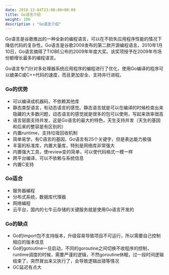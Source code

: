 ```yaml
---
date: 2018-12-04T23:00:00+08:00
title: Go语言介绍
weight: 100
description : "Go语言介绍"
---
```


Go语言是谷歌推出的一种全新的编程语言，可以在不损失应用程序性能的情况下降低代码的复杂性。Go语言是谷歌2009发布的第二款开源编程语言。2010年1月10日，Go语言摘得了TIOBE公布的2009年年度大奖。该奖项授予在2009年市场份额增长最多的编程语言。

Go语言专门针对多处理器系统应用程序的编程进行了优化，使用Go编译的程序可以媲美C或C++代码的速度，而且更加安全、支持并行进程。

### Go的优势

- 可以编译成机器码，不依赖其他库
- 静态类型语言，有动态语言的感觉。静态语言就是可以在编译的时候检查出来隐藏的大多数问题，动态语言的感觉就是很多的包可以使用，写起来效率很高
- 语言层面支持并发，这是Go语言的最大的特色，天生支持并发（天生的基因和后来的整容是有区别的）
- 内置runtime，支持垃圾回收机制
- 简单易学，有C语言的基因，Go语言有25个关键字，但是表达能力极强
- 丰富的标准库，内置大量库，特别是网络库非常强大
- 内置强大工具，使review变的简单，可以使代码格式一模一样
- 跨平台编译，可以不依赖与系统信息
- 内置C支持

### Go适合

- 服务器编程
- 分布式系统，数据库代理器
- 网络编程
- 云平台，国内的七牛云存储的关键服务就是使用Go语言开发的

### Go的缺点

- Go的import包不支持版本，升级容易导致项目不可运行，所以需要自己控制相应的版本信息
- Go的gotoutine一旦启动，不同的goroutine之间切换不收程序的控制，runtime调度的时候，需要严谨的逻辑，不然goroutine休眠，过一段时间逻辑结束了，突然冒出来又执行了，会导致逻辑出错等情况
- GC延迟有点大